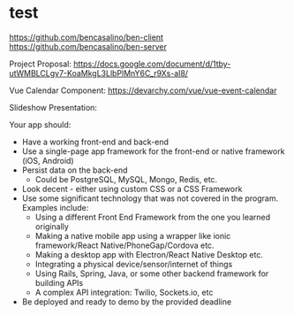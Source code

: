 # test

https://github.com/bencasalino/ben-client
https://github.com/bencasalino/ben-server

Project Proposal:
https://docs.google.com/document/d/1tby-utWMBLCLgv7-KoaMkgL3LlbPlMnY6C_r9Xs-al8/

Vue Calendar Component:
https://devarchy.com/vue/vue-event-calendar

Slideshow Presentation:

Your app should:
* Have a working front-end and back-end
* Use a single-page app framework for the front-end or native framework (iOS, Android)
* Persist data on the back-end
	* Could be PostgreSQL, MySQL, Mongo, Redis, etc.
* Look decent - either using custom CSS or a CSS Framework
* Use some significant technology that was not covered in the program. Examples include:
	* Using a different Front End Framework from the one you learned originally
	* Making a native mobile app using a wrapper like ionic framework/React Native/PhoneGap/Cordova etc.
	* Making a desktop app with Electron/React Native Desktop etc.
	* Integrating a physical device/sensor/internet of things
	* Using Rails, Spring, Java, or some other backend framework for building APIs
	* A complex API integration: Twilio, Sockets.io, etc
* Be deployed and ready to demo by the provided deadline